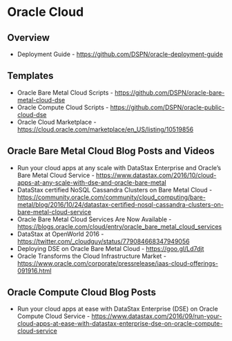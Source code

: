 # Oracle Cloud

## Overview
* Deployment Guide - https://github.com/DSPN/oracle-deployment-guide

## Templates
* Oracle Bare Metal Cloud Scripts - https://github.com/DSPN/oracle-bare-metal-cloud-dse
* Oracle Compute Cloud Scripts	- https://github.com/DSPN/oracle-public-cloud-dse
* Oracle Cloud Marketplace - https://cloud.oracle.com/marketplace/en_US/listing/10519856

## Oracle Bare Metal Cloud Blog Posts and Videos
* Run your cloud apps at any scale with DataStax Enterprise and Oracle’s Bare Metal Cloud Service - https://www.datastax.com/2016/10/cloud-apps-at-any-scale-with-dse-and-oracle-bare-metal
* DataStax certified NoSQL Cassandra Clusters on Bare Metal Cloud - https://community.oracle.com/community/cloud_computing/bare-metal/blog/2016/10/24/datastax-certified-nosql-cassandra-clusters-on-bare-metal-cloud-service
* Oracle Bare Metal Cloud Services Are Now Available - https://blogs.oracle.com/cloud/entry/oracle_bare_metal_cloud_services
* DataStax at OpenWorld 2016 - https://twitter.com/_cloudguy/status/779084668347949056
* Deploying DSE on Oracle Bare Metal Cloud - https://goo.gl/Ld7djt
* Oracle Transforms the Cloud Infrastructure Market - https://www.oracle.com/corporate/pressrelease/iaas-cloud-offerings-091916.html

## Oracle Compute Cloud Blog Posts
* Run your cloud apps at ease with DataStax Enterprise (DSE) on Oracle Compute Cloud Service - https://www.datastax.com/2016/09/run-your-cloud-apps-at-ease-with-datastax-enterprise-dse-on-oracle-compute-cloud-service
